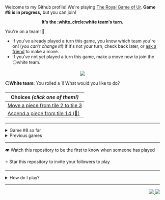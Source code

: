 Welcome to my Github profile!
We're playing
[The Royal Game of Ur](https://en.wikipedia.org/wiki/Royal_Game_of_Ur).
**Game #8 is in progress,** but you can join!

<p align="center">
  <b>It's the
  :white_circle:white
  team's turn.</b>
</p>

You're on a team! :wave:

* If you've already played a turn this game, you know which team you're on!
(_you can't change it!_)
If it's not your turn, check back later, or
[ask a
friend](https://twitter.com/share?text=I'm+playing+The+Royal+Game+of+Ur+on+a+GitHub+profile.+Take+your+turn+at+https://github.com/rossjrw/rossjrw+%23RoyalGameOfUr+%23github)
to make a move.
* If you've not yet played a turn this game, make a move now to join the
:white_circle:white
team.

<p align="center"><img src="https://raw.githubusercontent.com/rossjrw/rossjrw/play/games/current/board.1330.svg"></p>

  **:white_circle:White team:**
  You rolled a 1!
What would you like to do?

| Choices *(click one of them!)* |
| --- |
  | [Move a piece from tile 2 to tile 3    ](https://github.com/rossjrw/rossjrw/issues/new?title=ur-move-1%402-0&amp;body=Press+Submit%21+You+don%27t+need+to+edit+this+text+or+do+anything+else.%0D%0A%0D%0ABe+aware+that+your+move+can+take+a+minute+or+two+to+process.) |
  | [Ascend a piece from tile 14    (:rocket:) ](https://github.com/rossjrw/rossjrw/issues/new?title=ur-move-1%4014-0&amp;body=Press+Submit%21+You+don%27t+need+to+edit+this+text+or+do+anything+else.%0D%0A%0D%0ABe+aware+that+your+move+can+take+a+minute+or+two+to+process.) |

-----

<details><summary>Game #8 so far</summary>

## Who's on each team?

<table>
    <thead>
      <tr><th colspan=2>Players in this game</th></tr>
    </thead>
    <tbody>
      <tr>
        <td align="right"><b>Black team</b> :black_circle:</td>
        <td>:white_circle: <b> White team</b></td>
      </tr>
      <tr align="center">
        <td><b><a href="https://github.com/jbmagination">@jbmagination</a></b> (49)<br><b><a href="https://github.com/OmKakatkar">@OmKakatkar</a></b> (4)<br><b><a href="https://github.com/shpatrickguo">@shpatrickguo</a></b> (2)<br><b><a href="https://github.com/rumbogs">@rumbogs</a></b> (1)<br><b><a href="https://github.com/kallyas">@kallyas</a></b> (1)<br><b><a href="https://github.com/KANG-NEWBIE">@KANG-NEWBIE</a></b> (1)<br><b><a href="https://github.com/Tijil2111">@Tijil2111</a></b> (1)</td>
        <td><b><a href="https://github.com/Timemaster111">@Timemaster111</a></b> (35)<br><b><a href="https://github.com/nirakon">@nirakon</a></b> (15)<br><b><a href="https://github.com/Sothatsit">@Sothatsit</a></b> (3)<br><b><a href="https://github.com/roryclaasen">@roryclaasen</a></b> (2)<br><b><a href="https://github.com/HorebParraud">@HorebParraud</a></b> (1)<br><b><a href="https://github.com/Shah0912">@Shah0912</a></b> (1)</td>
      </tr>
    </tbody>
  </table>

## What's happened so far?

| Time | Turn | Event | Issue | Board |
| :---: | :---: | :--- | :---: | :---: |
  | 19th Oct 2021 14:29 | **0** | :black_circle: **[@OmKakatkar](https://github.com/OmKakatkar)** started a new game | [#1176](https://github.com/rossjrw/rossjrw/issues/1176) | [link](https://raw.githubusercontent.com/rossjrw/rossjrw/a44208b2568ff566e7f93fb4cfab7886b5671318/games/current/board.1176.svg) |
  | 19th Oct 2021 14:30 | **1** | :black_circle: **[@OmKakatkar](https://github.com/OmKakatkar)** moved a black piece onto the board to position 4  — claimed a rosette :rosette:  | [#1177](https://github.com/rossjrw/rossjrw/issues/1177) | [link](https://raw.githubusercontent.com/rossjrw/rossjrw/94b8f74bda93b70a9c9e5034e308fb2d6c810e8a/games/current/board.1177.svg) |
  | 19th Oct 2021 14:31 | **2** | :black_circle: **[@OmKakatkar](https://github.com/OmKakatkar)** moved a black piece from position 4 to position 7    | [#1178](https://github.com/rossjrw/rossjrw/issues/1178) | [link](https://raw.githubusercontent.com/rossjrw/rossjrw/ef07ce105082892995cce199aea4cd385144d231/games/current/board.1178.svg) |
  | 19th Oct 2021 15:07 | **3** | :white_circle: **[@roryclaasen](https://github.com/roryclaasen)** moved a white piece onto the board to position 1    | [#1179](https://github.com/rossjrw/rossjrw/issues/1179) | [link](https://raw.githubusercontent.com/rossjrw/rossjrw/a3f2a975240f0bf2079458c48072476fbde962cb/games/current/board.1179.svg) |
  | 19th Oct 2021 22:01 | **4** | :black_circle: **[@shpatrickguo](https://github.com/shpatrickguo)** moved a black piece onto the board to position 2    | [#1180](https://github.com/rossjrw/rossjrw/issues/1180) | [link](https://raw.githubusercontent.com/rossjrw/rossjrw/4f4c67a9fb5f9b44cc16357acfd142060c993cdb/games/current/board.1180.svg) |
  | 20th Oct 2021 19:10 | **5** | :white_circle: **[@roryclaasen](https://github.com/roryclaasen)** moved a white piece from position 1 to position 2    | [#1181](https://github.com/rossjrw/rossjrw/issues/1181) | [link](https://raw.githubusercontent.com/rossjrw/rossjrw/6597380cd3a566d7f16ec2c4eb9ea63712a0c032/games/current/board.1181.svg) |
  | 21st Oct 2021 06:16 | **6** | :black_circle: **[@rumbogs](https://github.com/rumbogs)** moved a black piece onto the board to position 1    | [#1182](https://github.com/rossjrw/rossjrw/issues/1182) |  |
  | 22nd Oct 2021 06:48 | **7** | :white_circle: **[@HorebParraud](https://github.com/HorebParraud)** moved a white piece from position 2 to position 4  — claimed a rosette :rosette:  | [#1183](https://github.com/rossjrw/rossjrw/issues/1183) | [link](https://raw.githubusercontent.com/rossjrw/rossjrw/92f6db21bd6b3e588fb720d4075dc549c5f5273f/games/current/board.1183.svg) |
  | 22nd Oct 2021 06:48 | **8** | :white_circle:  The white team rolled a 0 and their turn was automatically passed | [#1183](https://github.com/rossjrw/rossjrw/issues/1183) | [link](https://raw.githubusercontent.com/rossjrw/rossjrw/538f6499cb517fc2c6f9ac83f7c1d555ca2d941e/games/current/board.1183.svg) |
  | 22nd Oct 2021 10:43 | **9** | :black_circle: **[@kallyas](https://github.com/kallyas)** moved a black piece from position 7 to position 8  — claimed a rosette :rosette:  | [#1184](https://github.com/rossjrw/rossjrw/issues/1184) | [link](https://raw.githubusercontent.com/rossjrw/rossjrw/33b936a70027e53cd186a2aba1adf737e49003d9/games/current/board.1184.svg) |
  | 23rd Oct 2021 04:01 | **10** | :black_circle: **[@OmKakatkar](https://github.com/OmKakatkar)** moved a black piece from position 8 to position 10    | [#1185](https://github.com/rossjrw/rossjrw/issues/1185) | [link](https://raw.githubusercontent.com/rossjrw/rossjrw/c9f1474894ffcde22ad4590c68f53391d946160d/games/current/board.1185.svg) |
  | 23rd Oct 2021 16:10 | **11** | :white_circle: **[@nirakon](https://github.com/nirakon)** moved a white piece onto the board to position 2    | [#1186](https://github.com/rossjrw/rossjrw/issues/1186) | [link](https://raw.githubusercontent.com/rossjrw/rossjrw/a6799ae43bb0efd67c01b2eafe288cb551c91399/games/current/board.1186.svg) |
  | 24th Oct 2021 17:34 | **12** | :black_circle: **[@KANG-NEWBIE](https://github.com/KANG-NEWBIE)** moved a black piece from position 2 to position 3    | [#1187](https://github.com/rossjrw/rossjrw/issues/1187) | [link](https://raw.githubusercontent.com/rossjrw/rossjrw/a1ee56b4d0deae54c6bc73ddb9087eee0bf2d695/games/current/board.1187.svg) |
  | 25th Oct 2021 10:37 | **13** | :white_circle: **[@Sothatsit](https://github.com/Sothatsit)** moved a white piece onto the board to position 3    | [#1188](https://github.com/rossjrw/rossjrw/issues/1188) | [link](https://raw.githubusercontent.com/rossjrw/rossjrw/36b643bca1f0ef215dd14e371ab017f89cc43310/games/current/board.1188.svg) |
  | 25th Oct 2021 13:24 | **14** | :black_circle: **[@jbmagination](https://github.com/jbmagination)** moved a black piece from position 3 to position 4  — claimed a rosette :rosette:  | [#1189](https://github.com/rossjrw/rossjrw/issues/1189) | [link](https://raw.githubusercontent.com/rossjrw/rossjrw/67f37d4c30fe47ec828ad3d657c9a0eb0409ec8d/games/current/board.1189.svg) |
  | 25th Oct 2021 13:27 | **15** | :black_circle: **[@jbmagination](https://github.com/jbmagination)** moved a black piece from position 10 to position 13    | [#1190](https://github.com/rossjrw/rossjrw/issues/1190) | [link](https://raw.githubusercontent.com/rossjrw/rossjrw/f3e633ac3ce76724a46512f8c7e49ba247aa05cd/games/current/board.1190.svg) |
  | 25th Oct 2021 16:47 | **16** | :white_circle: **[@nirakon](https://github.com/nirakon)** moved a white piece from position 4 to position 8  — claimed a rosette :rosette:  | [#1204](https://github.com/rossjrw/rossjrw/issues/1204) | [link](https://raw.githubusercontent.com/rossjrw/rossjrw/b0bdeef7be4a63c12dfeb2a4f42ad2e99cc29f2e/games/current/board.1204.svg) |
  | 25th Oct 2021 16:48 | **17** | :white_circle: **[@nirakon](https://github.com/nirakon)** moved a white piece from position 3 to position 4  — claimed a rosette :rosette:  | [#1205](https://github.com/rossjrw/rossjrw/issues/1205) | [link](https://raw.githubusercontent.com/rossjrw/rossjrw/5fb8f3d6825ea26fe0372321d274c56749ea0447/games/current/board.1205.svg) |
  | 25th Oct 2021 16:49 | **18** | :white_circle: **[@nirakon](https://github.com/nirakon)** moved a white piece onto the board to position 3    | [#1206](https://github.com/rossjrw/rossjrw/issues/1206) | [link](https://raw.githubusercontent.com/rossjrw/rossjrw/9ad0a6204b63c9465081c0948a126b1d4188ffc7/games/current/board.1206.svg) |
  | 25th Oct 2021 17:02 | **19** | :black_circle: **[@jbmagination](https://github.com/jbmagination)** ascended a black piece from position 13 :rocket:    | [#1207](https://github.com/rossjrw/rossjrw/issues/1207) | [link](https://raw.githubusercontent.com/rossjrw/rossjrw/07d7d92aa9d2097cce2e38d989e9297b2c55a7bd/games/current/board.1207.svg) |
  | 25th Oct 2021 17:49 | **20** | :white_circle: **[@Sothatsit](https://github.com/Sothatsit)** moved a white piece onto the board to position 1    | [#1208](https://github.com/rossjrw/rossjrw/issues/1208) | [link](https://raw.githubusercontent.com/rossjrw/rossjrw/07374a0df31dcb9334fe837dc8719100a31b7fdb/games/current/board.1208.svg) |
  | 26th Oct 2021 11:07 | **21** | :black_circle: **[@jbmagination](https://github.com/jbmagination)** moved a black piece onto the board to position 2    | [#1212](https://github.com/rossjrw/rossjrw/issues/1212) | [link](https://raw.githubusercontent.com/rossjrw/rossjrw/77b07703b25f46eac48d74f2683f32da4ef5fbcf/games/current/board.1212.svg) |
  | 26th Oct 2021 14:35 | **22** | :white_circle: **[@Sothatsit](https://github.com/Sothatsit)** moved a white piece from position 4 to position 7    | [#1214](https://github.com/rossjrw/rossjrw/issues/1214) | [link](https://raw.githubusercontent.com/rossjrw/rossjrw/7b7991000abdcd7dc0eee97d791b5c5bb1a92726/games/current/board.1214.svg) |
  | 26th Oct 2021 14:35 | **23** | :black_circle: **[@jbmagination](https://github.com/jbmagination)** moved a black piece from position 1 to position 3    | [#1215](https://github.com/rossjrw/rossjrw/issues/1215) | [link](https://raw.githubusercontent.com/rossjrw/rossjrw/fac73c4e991a460ad22c202d4d4bb73893d7ad52/games/current/board.1215.svg) |
  | 26th Oct 2021 23:38 | **24** | :white_circle: **[@Timemaster111](https://github.com/Timemaster111)** moved a white piece from position 2 to position 4  — claimed a rosette :rosette:  | [#1224](https://github.com/rossjrw/rossjrw/issues/1224) | [link](https://raw.githubusercontent.com/rossjrw/rossjrw/9a7f030cc34f931814c07b3e3799742b55d4ec07/games/current/board.1224.svg) |
  | 26th Oct 2021 23:40 | **25** | :white_circle: **[@Timemaster111](https://github.com/Timemaster111)** moved a white piece from position 8 to position 9    | [#1225](https://github.com/rossjrw/rossjrw/issues/1225) | [link](https://raw.githubusercontent.com/rossjrw/rossjrw/d41b64d0e17052d7545b3ec9d0565dea2ce482a3/games/current/board.1225.svg) |
  | 26th Oct 2021 23:42 | **26** | :black_circle: **[@jbmagination](https://github.com/jbmagination)** moved a black piece from position 4 to position 6    | [#1226](https://github.com/rossjrw/rossjrw/issues/1226) | [link](https://raw.githubusercontent.com/rossjrw/rossjrw/453d640d87b5296d2f5a398ab3e0449688416b8c/games/current/board.1226.svg) |
  | 26th Oct 2021 23:43 | **27** | :white_circle: **[@Timemaster111](https://github.com/Timemaster111)** moved a white piece from position 7 to position 8  — claimed a rosette :rosette:  | [#1227](https://github.com/rossjrw/rossjrw/issues/1227) | [link](https://raw.githubusercontent.com/rossjrw/rossjrw/126282c4c88bdeb8083e9bdb8ed378b7429b836b/games/current/board.1227.svg) |
  | 26th Oct 2021 23:45 | **28** | :white_circle: **[@Timemaster111](https://github.com/Timemaster111)** moved a white piece from position 9 to position 12    | [#1229](https://github.com/rossjrw/rossjrw/issues/1229) | [link](https://raw.githubusercontent.com/rossjrw/rossjrw/1c919df51533b3dfba4a1b653c0f72c62db72194/games/current/board.1229.svg) |
  | 26th Oct 2021 23:46 | **29** | :black_circle: **[@jbmagination](https://github.com/jbmagination)** moved a black piece from position 3 to position 4  — claimed a rosette :rosette:  | [#1230](https://github.com/rossjrw/rossjrw/issues/1230) | [link](https://raw.githubusercontent.com/rossjrw/rossjrw/47e721861d3ebf2e2688a8ae0f688083360bb526/games/current/board.1230.svg) |
  | 26th Oct 2021 23:51 | **30** | :black_circle: **[@jbmagination](https://github.com/jbmagination)** moved a black piece from position 6 to position 9    | [#1231](https://github.com/rossjrw/rossjrw/issues/1231) | [link](https://raw.githubusercontent.com/rossjrw/rossjrw/2bcaf2e6771950f10dcb6caeeaf6c7a9c30336e4/games/current/board.1231.svg) |
  | 26th Oct 2021 23:58 | **31** | :white_circle: **[@Timemaster111](https://github.com/Timemaster111)** moved a white piece from position 8 to position 9 — captured a black piece :crossed_swords:   | [#1232](https://github.com/rossjrw/rossjrw/issues/1232) | [link](https://raw.githubusercontent.com/rossjrw/rossjrw/2243a2e2e7e9f81c6b1fce44cf01599144803df3/games/current/board.1232.svg) |
  | 27th Oct 2021 00:04 | **32** | :black_circle: **[@jbmagination](https://github.com/jbmagination)** moved a black piece onto the board to position 1    | [#1233](https://github.com/rossjrw/rossjrw/issues/1233) | [link](https://raw.githubusercontent.com/rossjrw/rossjrw/514b8491ef2094191ada6ee07c1fa52842471007/games/current/board.1233.svg) |
  | 27th Oct 2021 00:06 | **33** | :white_circle: **[@Timemaster111](https://github.com/Timemaster111)** ascended a white piece from position 12 :rocket:    | [#1234](https://github.com/rossjrw/rossjrw/issues/1234) | [link](https://raw.githubusercontent.com/rossjrw/rossjrw/3d202286472dc447b82330980c8fa39668f7b649/games/current/board.1234.svg) |
  | 27th Oct 2021 00:06 | **34** | :black_circle: **[@jbmagination](https://github.com/jbmagination)** moved a black piece from position 4 to position 7    | [#1235](https://github.com/rossjrw/rossjrw/issues/1235) | [link](https://raw.githubusercontent.com/rossjrw/rossjrw/3af8536e04ebb07b3b3858c30e93336ae02220b7/games/current/board.1235.svg) |
  | 27th Oct 2021 00:08 | **35** | :white_circle: **[@Timemaster111](https://github.com/Timemaster111)** moved a white piece from position 4 to position 7 — captured a black piece :crossed_swords:   | [#1236](https://github.com/rossjrw/rossjrw/issues/1236) | [link](https://raw.githubusercontent.com/rossjrw/rossjrw/075fd05cf66a36919f1d9555729fdc263b87ad60/games/current/board.1236.svg) |
  | 27th Oct 2021 00:09 | **36** | :black_circle: **[@jbmagination](https://github.com/jbmagination)** moved a black piece from position 2 to position 3    | [#1237](https://github.com/rossjrw/rossjrw/issues/1237) | [link](https://raw.githubusercontent.com/rossjrw/rossjrw/c82e255b49bf5e3ebc00f4b8166df5edfe51ab67/games/current/board.1237.svg) |
  | 27th Oct 2021 00:10 | **37** | :white_circle: **[@Timemaster111](https://github.com/Timemaster111)** moved a white piece onto the board to position 2    | [#1238](https://github.com/rossjrw/rossjrw/issues/1238) | [link](https://raw.githubusercontent.com/rossjrw/rossjrw/e00919dab3199177b006be5774204437266caf0d/games/current/board.1238.svg) |
  | 27th Oct 2021 00:11 | **38** | :black_circle: **[@jbmagination](https://github.com/jbmagination)** moved a black piece onto the board to position 2    | [#1239](https://github.com/rossjrw/rossjrw/issues/1239) | [link](https://raw.githubusercontent.com/rossjrw/rossjrw/af8ee6bc5c266040634898c1cd9ce3c5a0b5fc82/games/current/board.1239.svg) |
  | 27th Oct 2021 00:12 | **39** | :white_circle: **[@Timemaster111](https://github.com/Timemaster111)** moved a white piece from position 2 to position 4  — claimed a rosette :rosette:  | [#1240](https://github.com/rossjrw/rossjrw/issues/1240) | [link](https://raw.githubusercontent.com/rossjrw/rossjrw/531fb5a958723ff75f7126677e5bfcaed9f01328/games/current/board.1240.svg) |
  | 27th Oct 2021 00:12 | **40** | :white_circle: **[@Timemaster111](https://github.com/Timemaster111)** moved a white piece from position 7 to position 10    | [#1241](https://github.com/rossjrw/rossjrw/issues/1241) | [link](https://raw.githubusercontent.com/rossjrw/rossjrw/b9d65a6d176cd8c747dadb924198dc68254736ab/games/current/board.1241.svg) |
  | 27th Oct 2021 00:13 | **41** | :black_circle: **[@jbmagination](https://github.com/jbmagination)** moved a black piece onto the board to position 4  — claimed a rosette :rosette:  | [#1242](https://github.com/rossjrw/rossjrw/issues/1242) | [link](https://raw.githubusercontent.com/rossjrw/rossjrw/1d612e51221d4bfb9810233c15a8a5fae9defb32/games/current/board.1242.svg) |
  | 27th Oct 2021 00:14 | **42** | :black_circle: **[@jbmagination](https://github.com/jbmagination)** moved a black piece from position 3 to position 6    | [#1243](https://github.com/rossjrw/rossjrw/issues/1243) | [link](https://raw.githubusercontent.com/rossjrw/rossjrw/782050f93847748d1909283459bd1ecdc390745e/games/current/board.1243.svg) |
  | 27th Oct 2021 00:15 | **43** | :white_circle: **[@Timemaster111](https://github.com/Timemaster111)** moved a white piece from position 9 to position 12    | [#1244](https://github.com/rossjrw/rossjrw/issues/1244) | [link](https://raw.githubusercontent.com/rossjrw/rossjrw/27a122c8967b6fb3173f019c5abbc22c31aef1b1/games/current/board.1244.svg) |
  | 27th Oct 2021 00:16 | **44** | :black_circle: **[@jbmagination](https://github.com/jbmagination)** moved a black piece from position 2 to position 3    | [#1245](https://github.com/rossjrw/rossjrw/issues/1245) | [link](https://raw.githubusercontent.com/rossjrw/rossjrw/64fa1ff7aa7d4edaf0d79659362683d4f7f84abb/games/current/board.1245.svg) |
  | 27th Oct 2021 00:17 | **45** | :white_circle: **[@Timemaster111](https://github.com/Timemaster111)** ascended a white piece from position 12 :rocket:    | [#1246](https://github.com/rossjrw/rossjrw/issues/1246) | [link](https://raw.githubusercontent.com/rossjrw/rossjrw/9208612c98427695a2eec21c4816aa587cd89215/games/current/board.1246.svg) |
  | 27th Oct 2021 00:18 | **46** | :black_circle: **[@jbmagination](https://github.com/jbmagination)** moved a black piece from position 4 to position 5    | [#1247](https://github.com/rossjrw/rossjrw/issues/1247) | [link](https://raw.githubusercontent.com/rossjrw/rossjrw/079d9737e011f2de4a7b391794b3b90157af0092/games/current/board.1247.svg) |
  | 27th Oct 2021 00:19 | **47** | :white_circle: **[@Timemaster111](https://github.com/Timemaster111)** moved a white piece from position 1 to position 2    | [#1248](https://github.com/rossjrw/rossjrw/issues/1248) | [link](https://raw.githubusercontent.com/rossjrw/rossjrw/5f17c14004819505e1efce9f925fb72ca9617ed9/games/current/board.1248.svg) |
  | 27th Oct 2021 00:19 | **48** | :black_circle: **[@jbmagination](https://github.com/jbmagination)** moved a black piece from position 5 to position 8  — claimed a rosette :rosette:  | [#1249](https://github.com/rossjrw/rossjrw/issues/1249) | [link](https://raw.githubusercontent.com/rossjrw/rossjrw/6fedd80df222823b04bba142b8e580447c024077/games/current/board.1249.svg) |
  | 27th Oct 2021 00:20 | **49** | :black_circle: **[@jbmagination](https://github.com/jbmagination)** moved a black piece from position 8 to position 10 — captured a white piece :crossed_swords:   | [#1250](https://github.com/rossjrw/rossjrw/issues/1250) | [link](https://raw.githubusercontent.com/rossjrw/rossjrw/aebe1986270bb93f5d644308b971f457d4f788e7/games/current/board.1250.svg) |
  | 27th Oct 2021 00:20 | **50** | :white_circle: **[@Timemaster111](https://github.com/Timemaster111)** moved a white piece from position 4 to position 6 — captured a black piece :crossed_swords:   | [#1251](https://github.com/rossjrw/rossjrw/issues/1251) | [link](https://raw.githubusercontent.com/rossjrw/rossjrw/172ed520225e9c6035b6ede6acfb74612784a762/games/current/board.1251.svg) |
  | 27th Oct 2021 00:21 | **51** | :black_circle: **[@jbmagination](https://github.com/jbmagination)** moved a black piece from position 10 to position 14  — claimed a rosette :rosette:  | [#1252](https://github.com/rossjrw/rossjrw/issues/1252) | [link](https://raw.githubusercontent.com/rossjrw/rossjrw/6efbdeddf91aa4c99579e19f80b10b995d839034/games/current/board.1252.svg) |
  | 27th Oct 2021 00:21 | **52** | :black_circle: **[@jbmagination](https://github.com/jbmagination)** moved a black piece from position 3 to position 6 — captured a white piece :crossed_swords:   | [#1253](https://github.com/rossjrw/rossjrw/issues/1253) | [link](https://raw.githubusercontent.com/rossjrw/rossjrw/48213eef5f60a1fe4772257f87881737b12e88d9/games/current/board.1253.svg) |
  | 27th Oct 2021 00:22 | **53** | :white_circle: **[@Timemaster111](https://github.com/Timemaster111)** moved a white piece from position 2 to position 4  — claimed a rosette :rosette:  | [#1254](https://github.com/rossjrw/rossjrw/issues/1254) | [link](https://raw.githubusercontent.com/rossjrw/rossjrw/7dd75174e3e56a6006c9b18dc8c8eeecf81fa851/games/current/board.1254.svg) |
  | 27th Oct 2021 00:22 | **54** | :white_circle: **[@Timemaster111](https://github.com/Timemaster111)** moved a white piece onto the board to position 1    | [#1255](https://github.com/rossjrw/rossjrw/issues/1255) | [link](https://raw.githubusercontent.com/rossjrw/rossjrw/d2aefdef74b66b610b5aae3e9f2630a6875b50de/games/current/board.1255.svg) |
  | 27th Oct 2021 00:23 | **55** | :black_circle: **[@jbmagination](https://github.com/jbmagination)** moved a black piece from position 1 to position 3    | [#1256](https://github.com/rossjrw/rossjrw/issues/1256) | [link](https://raw.githubusercontent.com/rossjrw/rossjrw/0f9a29c11d1830bd671d97bc5c294f79621f1c0b/games/current/board.1256.svg) |
  | 27th Oct 2021 00:24 | **56** | :white_circle: **[@Timemaster111](https://github.com/Timemaster111)** moved a white piece onto the board to position 2    | [#1257](https://github.com/rossjrw/rossjrw/issues/1257) | [link](https://raw.githubusercontent.com/rossjrw/rossjrw/bf1249831a14a617e0bf7c24f18f3adab6b2829a/games/current/board.1257.svg) |
  | 27th Oct 2021 00:25 | **57** | :black_circle: **[@jbmagination](https://github.com/jbmagination)** moved a black piece from position 6 to position 9    | [#1258](https://github.com/rossjrw/rossjrw/issues/1258) | [link](https://raw.githubusercontent.com/rossjrw/rossjrw/79957b9df0d2a0b8de6d3ed11d19158dc55ddb91/games/current/board.1258.svg) |
  | 27th Oct 2021 00:26 | **58** | :white_circle: **[@Timemaster111](https://github.com/Timemaster111)** moved a white piece from position 4 to position 5    | [#1259](https://github.com/rossjrw/rossjrw/issues/1259) | [link](https://raw.githubusercontent.com/rossjrw/rossjrw/13a49ca9fe671c280158520103585286a25cad87/games/current/board.1259.svg) |
  | 27th Oct 2021 00:27 | **59** | :black_circle: **[@jbmagination](https://github.com/jbmagination)** moved a black piece from position 9 to position 11    | [#1260](https://github.com/rossjrw/rossjrw/issues/1260) | [link](https://raw.githubusercontent.com/rossjrw/rossjrw/0f71dc353ff79883351f8a5aa31d71fd2a7e1864/games/current/board.1260.svg) |
  | 27th Oct 2021 00:28 | **60** | :white_circle: **[@Timemaster111](https://github.com/Timemaster111)** moved a white piece from position 5 to position 8  — claimed a rosette :rosette:  | [#1261](https://github.com/rossjrw/rossjrw/issues/1261) | [link](https://raw.githubusercontent.com/rossjrw/rossjrw/26a4cbd35bf8b657833761da5f91d0d32ddea60f/games/current/board.1261.svg) |
  | 27th Oct 2021 00:28 | **61** | :white_circle: **[@Timemaster111](https://github.com/Timemaster111)** moved a white piece from position 8 to position 11 — captured a black piece :crossed_swords:   | [#1262](https://github.com/rossjrw/rossjrw/issues/1262) | [link](https://raw.githubusercontent.com/rossjrw/rossjrw/8860704272bf84875c5fb04b4243bf3382b4ad95/games/current/board.1262.svg) |
  | 27th Oct 2021 00:29 | **62** | :black_circle: **[@jbmagination](https://github.com/jbmagination)** moved a black piece onto the board to position 2    | [#1263](https://github.com/rossjrw/rossjrw/issues/1263) | [link](https://raw.githubusercontent.com/rossjrw/rossjrw/bc4ce75e742ec65e3d988dbea5f3a45dee74a7a0/games/current/board.1263.svg) |
  | 27th Oct 2021 00:30 | **63** | :white_circle: **[@Timemaster111](https://github.com/Timemaster111)** moved a white piece from position 2 to position 4  — claimed a rosette :rosette:  | [#1264](https://github.com/rossjrw/rossjrw/issues/1264) | [link](https://raw.githubusercontent.com/rossjrw/rossjrw/63a060eef62fac3862cdc4fcf9e1e97d24196872/games/current/board.1264.svg) |
  | 27th Oct 2021 04:28 | **64** | :white_circle: **[@Shah0912](https://github.com/Shah0912)** moved a white piece onto the board to position 2    | [#1269](https://github.com/rossjrw/rossjrw/issues/1269) | [link](https://raw.githubusercontent.com/rossjrw/rossjrw/91329ecca00e2c3889ad598fa68ae95013595906/games/current/board.1269.svg) |
  | 27th Oct 2021 05:13 | **65** | :black_circle: **[@Tijil2111](https://github.com/Tijil2111)** moved a black piece from position 2 to position 4  — claimed a rosette :rosette:  | [#1270](https://github.com/rossjrw/rossjrw/issues/1270) | [link](https://raw.githubusercontent.com/rossjrw/rossjrw/cd7327bdc374999c488f4353ee47fb578d0de381/games/current/board.1270.svg) |
  | 27th Oct 2021 12:04 | **66** | :black_circle: **[@jbmagination](https://github.com/jbmagination)** moved a black piece onto the board to position 2    | [#1272](https://github.com/rossjrw/rossjrw/issues/1272) | [link](https://raw.githubusercontent.com/rossjrw/rossjrw/830ee6d2ffe525f39079287405e8bf9b28d55aea/games/current/board.1272.svg) |
  | 27th Oct 2021 13:36 | **67** | :white_circle: **[@nirakon](https://github.com/nirakon)** moved a white piece from position 11 to position 13    | [#1275](https://github.com/rossjrw/rossjrw/issues/1275) | [link](https://raw.githubusercontent.com/rossjrw/rossjrw/79e4ec48e08d55ed18edde974e6f4c3fa8449fac/games/current/board.1275.svg) |
  | 27th Oct 2021 13:36 | **68** | :black_circle: **[@jbmagination](https://github.com/jbmagination)** moved a black piece from position 4 to position 6    | [#1276](https://github.com/rossjrw/rossjrw/issues/1276) | [link](https://raw.githubusercontent.com/rossjrw/rossjrw/4d64fdb4558b8f845a90674b47a7f55ef3e35049/games/current/board.1276.svg) |
  | 27th Oct 2021 13:37 | **69** | :white_circle: **[@nirakon](https://github.com/nirakon)** moved a white piece from position 13 to position 14  — claimed a rosette :rosette:  | [#1277](https://github.com/rossjrw/rossjrw/issues/1277) | [link](https://raw.githubusercontent.com/rossjrw/rossjrw/d5dcf04302fcf1254d68a52019da0cc888275ecd/games/current/board.1277.svg) |
  | 27th Oct 2021 13:41 | **70** | :white_circle: **[@nirakon](https://github.com/nirakon)** moved a white piece from position 4 to position 6 — captured a black piece :crossed_swords:   | [#1278](https://github.com/rossjrw/rossjrw/issues/1278) | [link](https://raw.githubusercontent.com/rossjrw/rossjrw/4804fcbcaaf3b2405a12721352875c1ee2f9f3a3/games/current/board.1278.svg) |
  | 27th Oct 2021 13:50 | **71** | :black_circle: **[@jbmagination](https://github.com/jbmagination)** moved a black piece from position 2 to position 4  — claimed a rosette :rosette:  | [#1279](https://github.com/rossjrw/rossjrw/issues/1279) | [link](https://raw.githubusercontent.com/rossjrw/rossjrw/9f94aea45071660b99dce13e5d319e5729c7e4e0/games/current/board.1279.svg) |
  | 27th Oct 2021 13:53 | **72** | :black_circle: **[@jbmagination](https://github.com/jbmagination)** moved a black piece from position 3 to position 6 — captured a white piece :crossed_swords:   | [#1280](https://github.com/rossjrw/rossjrw/issues/1280) | [link](https://raw.githubusercontent.com/rossjrw/rossjrw/8511c09aae789a5f09e3db238561898aa84ac534/games/current/board.1280.svg) |
  | 27th Oct 2021 13:58 | **73** | :white_circle: **[@nirakon](https://github.com/nirakon)** moved a white piece from position 1 to position 4  — claimed a rosette :rosette:  | [#1281](https://github.com/rossjrw/rossjrw/issues/1281) | [link](https://raw.githubusercontent.com/rossjrw/rossjrw/60ea8448083104005bb70938cc6796fce211493b/games/current/board.1281.svg) |
  | 27th Oct 2021 14:58 | **74** | :white_circle: **[@nirakon](https://github.com/nirakon)** moved a white piece from position 3 to position 6 — captured a black piece :crossed_swords:   | [#1282](https://github.com/rossjrw/rossjrw/issues/1282) | [link](https://raw.githubusercontent.com/rossjrw/rossjrw/c3ddbdc703a44ce875c9bdffa3bf1e11b23c84f3/games/current/board.1282.svg) |
  | 27th Oct 2021 15:22 | **75** | :black_circle: **[@jbmagination](https://github.com/jbmagination)** ascended a black piece from position 14 :rocket:    | [#1283](https://github.com/rossjrw/rossjrw/issues/1283) | [link](https://raw.githubusercontent.com/rossjrw/rossjrw/b3da9f7b2be892941da853ff936076438b0ed1c2/games/current/board.1283.svg) |
  | 27th Oct 2021 15:24 | **76** | :white_circle: **[@Timemaster111](https://github.com/Timemaster111)** moved a white piece from position 6 to position 9    | [#1284](https://github.com/rossjrw/rossjrw/issues/1284) | [link](https://raw.githubusercontent.com/rossjrw/rossjrw/b59b258fa9fe59582db569c1bece9d9d2040a8af/games/current/board.1284.svg) |
  | 27th Oct 2021 15:32 | **77** | :black_circle: **[@jbmagination](https://github.com/jbmagination)** moved a black piece onto the board to position 2    | [#1285](https://github.com/rossjrw/rossjrw/issues/1285) | [link](https://raw.githubusercontent.com/rossjrw/rossjrw/fa966f0ebf1a92a935ac2a07cd84313a671120af/games/current/board.1285.svg) |
  | 27th Oct 2021 15:36 | **78** | :white_circle: **[@Timemaster111](https://github.com/Timemaster111)** moved a white piece from position 9 to position 11    | [#1286](https://github.com/rossjrw/rossjrw/issues/1286) | [link](https://raw.githubusercontent.com/rossjrw/rossjrw/cca9c93544c1f5ea4c714d7d5dafabc6e0a4a66a/games/current/board.1286.svg) |
  | 27th Oct 2021 16:03 | **79** | :black_circle: **[@jbmagination](https://github.com/jbmagination)** moved a black piece from position 2 to position 3    | [#1287](https://github.com/rossjrw/rossjrw/issues/1287) | [link](https://raw.githubusercontent.com/rossjrw/rossjrw/3102fb3963696622e8697542e4d7ded01ff4421f/games/current/board.1287.svg) |
  | 27th Oct 2021 16:05 | **80** | :white_circle: **[@Timemaster111](https://github.com/Timemaster111)** moved a white piece from position 11 to position 13    | [#1288](https://github.com/rossjrw/rossjrw/issues/1288) | [link](https://raw.githubusercontent.com/rossjrw/rossjrw/461f6f6dad5b06e5cb64b3d730a94ea39f3b38c5/games/current/board.1288.svg) |
  | 27th Oct 2021 16:06 | **81** | :black_circle: **[@jbmagination](https://github.com/jbmagination)** moved a black piece from position 3 to position 6    | [#1289](https://github.com/rossjrw/rossjrw/issues/1289) | [link](https://raw.githubusercontent.com/rossjrw/rossjrw/4fae3805f00066bd46c079cda5c6291361f15977/games/current/board.1289.svg) |
  | 27th Oct 2021 16:07 | **82** | :white_circle: **[@Timemaster111](https://github.com/Timemaster111)** ascended a white piece from position 14 :rocket:    | [#1290](https://github.com/rossjrw/rossjrw/issues/1290) |  |
  | 27th Oct 2021 16:08 | **83** | :black_circle: **[@jbmagination](https://github.com/jbmagination)** moved a black piece onto the board to position 1    | [#1291](https://github.com/rossjrw/rossjrw/issues/1291) | [link](https://raw.githubusercontent.com/rossjrw/rossjrw/e497a5589c9da362a672e9a055f12b43dc6dc30e/games/current/board.1291.svg) |
  | 27th Oct 2021 16:08 | **84** | :white_circle:  The white team rolled a 0 and their turn was automatically passed | [#1291](https://github.com/rossjrw/rossjrw/issues/1291) | [link](https://raw.githubusercontent.com/rossjrw/rossjrw/9066a006074c0ab47dd745dee04f99b29db4300e/games/current/board.1291.svg) |
  | 27th Oct 2021 16:09 | **85** | :black_circle: **[@jbmagination](https://github.com/jbmagination)** moved a black piece from position 1 to position 2    | [#1292](https://github.com/rossjrw/rossjrw/issues/1292) | [link](https://raw.githubusercontent.com/rossjrw/rossjrw/69138d23fa72f3ad6f079c4bf478b6d4e8a117e3/games/current/board.1292.svg) |
  | 27th Oct 2021 16:13 | **86** | :white_circle: **[@Timemaster111](https://github.com/Timemaster111)** ascended a white piece from position 13 :rocket:    | [#1295](https://github.com/rossjrw/rossjrw/issues/1295) | [link](https://raw.githubusercontent.com/rossjrw/rossjrw/50b5ae71504647e44f879da8434a2a873fd9fa6a/games/current/board.1295.svg) |
  | 27th Oct 2021 16:27 | **87** | :black_circle: **[@jbmagination](https://github.com/jbmagination)** moved a black piece from position 6 to position 8  — claimed a rosette :rosette:  | [#1296](https://github.com/rossjrw/rossjrw/issues/1296) | [link](https://raw.githubusercontent.com/rossjrw/rossjrw/b50e70c3a5dff111c29745d5f7cf42aa3c78b66a/games/current/board.1296.svg) |
  | 27th Oct 2021 16:27 | **88** | :black_circle: **[@jbmagination](https://github.com/jbmagination)** moved a black piece from position 8 to position 11    | [#1297](https://github.com/rossjrw/rossjrw/issues/1297) | [link](https://raw.githubusercontent.com/rossjrw/rossjrw/7dc46dbadebc8ca28e4248fd79006f81ac74d1e7/games/current/board.1297.svg) |
  | 27th Oct 2021 16:29 | **89** | :white_circle: **[@Timemaster111](https://github.com/Timemaster111)** moved a white piece from position 4 to position 6    | [#1298](https://github.com/rossjrw/rossjrw/issues/1298) | [link](https://raw.githubusercontent.com/rossjrw/rossjrw/16e74cabed916d37d338814d2cad125270106276/games/current/board.1298.svg) |
  | 27th Oct 2021 17:07 | **90** | :black_circle: **[@jbmagination](https://github.com/jbmagination)** moved a black piece from position 11 to position 13    | [#1300](https://github.com/rossjrw/rossjrw/issues/1300) | [link](https://raw.githubusercontent.com/rossjrw/rossjrw/41a503971a808d6ccaf3da4290abc80627175d77/games/current/board.1300.svg) |
  | 27th Oct 2021 17:39 | **91** | :white_circle: **[@Timemaster111](https://github.com/Timemaster111)** moved a white piece from position 6 to position 9    | [#1301](https://github.com/rossjrw/rossjrw/issues/1301) | [link](https://raw.githubusercontent.com/rossjrw/rossjrw/3dc15c3f934c937e5fa030d5c06e346e3a52d270/games/current/board.1301.svg) |
  | 27th Oct 2021 18:21 | **92** | :black_circle: **[@jbmagination](https://github.com/jbmagination)** ascended a black piece from position 13 :rocket:    | [#1302](https://github.com/rossjrw/rossjrw/issues/1302) | [link](https://raw.githubusercontent.com/rossjrw/rossjrw/7e26072ad8d6b0aaa4d2bfe1641fa80dbcfddb1e/games/current/board.1302.svg) |
  | 27th Oct 2021 19:12 | **93** | :white_circle: **[@Timemaster111](https://github.com/Timemaster111)** moved a white piece onto the board to position 4  — claimed a rosette :rosette:  | [#1303](https://github.com/rossjrw/rossjrw/issues/1303) | [link](https://raw.githubusercontent.com/rossjrw/rossjrw/a5e448835ed30df3bd7a96b454c589056e5a9ab6/games/current/board.1303.svg) |
  | 27th Oct 2021 19:15 | **94** | :white_circle: **[@Timemaster111](https://github.com/Timemaster111)** moved a white piece from position 9 to position 11    | [#1304](https://github.com/rossjrw/rossjrw/issues/1304) | [link](https://raw.githubusercontent.com/rossjrw/rossjrw/461d26d8debcc63df5f43a278f638398b4ab8fc8/games/current/board.1304.svg) |
  | 27th Oct 2021 19:17 | **95** | :black_circle: **[@jbmagination](https://github.com/jbmagination)** moved a black piece from position 4 to position 6    | [#1305](https://github.com/rossjrw/rossjrw/issues/1305) | [link](https://raw.githubusercontent.com/rossjrw/rossjrw/fe8d29d822c296950b48392cfd5389d83058834f/games/current/board.1305.svg) |
  | 27th Oct 2021 19:18 | **96** | :white_circle: **[@Timemaster111](https://github.com/Timemaster111)** moved a white piece from position 2 to position 3    | [#1306](https://github.com/rossjrw/rossjrw/issues/1306) | [link](https://raw.githubusercontent.com/rossjrw/rossjrw/c6e8d0b70f401b619a73f8014b61623d24595357/games/current/board.1306.svg) |
  | 27th Oct 2021 20:12 | **97** | :black_circle: **[@jbmagination](https://github.com/jbmagination)** moved a black piece from position 6 to position 8  — claimed a rosette :rosette:  | [#1308](https://github.com/rossjrw/rossjrw/issues/1308) | [link](https://raw.githubusercontent.com/rossjrw/rossjrw/fba4e3ced00c8bc4fb4bc669ae5e7b81cbb96a9e/games/current/board.1308.svg) |
  | 27th Oct 2021 21:39 | **98** | :black_circle: **[@jbmagination](https://github.com/jbmagination)** moved a black piece from position 2 to position 3    | [#1309](https://github.com/rossjrw/rossjrw/issues/1309) | [link](https://raw.githubusercontent.com/rossjrw/rossjrw/b160e0700b279358d9ae497a227c2597e2d3bbae/games/current/board.1309.svg) |
  | 27th Oct 2021 21:57 | **99** | :white_circle: **[@Timemaster111](https://github.com/Timemaster111)** moved a white piece from position 11 to position 12    | [#1310](https://github.com/rossjrw/rossjrw/issues/1310) | [link](https://raw.githubusercontent.com/rossjrw/rossjrw/fcae243371eb914e16024792445d5ccc766bd626/games/current/board.1310.svg) |
  | 27th Oct 2021 23:17 | **100** | :black_circle: **[@shpatrickguo](https://github.com/shpatrickguo)** moved a black piece from position 8 to position 11    | [#1311](https://github.com/rossjrw/rossjrw/issues/1311) | [link](https://raw.githubusercontent.com/rossjrw/rossjrw/71aa937f61efaecdf8857ff41474b3c26f9b3b7d/games/current/board.1311.svg) |
  | 27th Oct 2021 23:28 | **101** | :white_circle: **[@Timemaster111](https://github.com/Timemaster111)** moved a white piece from position 12 to position 14  — claimed a rosette :rosette:  | [#1312](https://github.com/rossjrw/rossjrw/issues/1312) | [link](https://raw.githubusercontent.com/rossjrw/rossjrw/7220056a3b8d72a24d19b819524eec9d75b2b633/games/current/board.1312.svg) |
  | 27th Oct 2021 23:29 | **102** | :white_circle: **[@Timemaster111](https://github.com/Timemaster111)** moved a white piece from position 4 to position 7    | [#1313](https://github.com/rossjrw/rossjrw/issues/1313) | [link](https://raw.githubusercontent.com/rossjrw/rossjrw/4d6448511ebf7cbe2787eb20716de1abe9c904ac/games/current/board.1313.svg) |
  | 28th Oct 2021 00:01 | **103** | :black_circle: **[@jbmagination](https://github.com/jbmagination)** moved a black piece from position 11 to position 12    | [#1315](https://github.com/rossjrw/rossjrw/issues/1315) | [link](https://raw.githubusercontent.com/rossjrw/rossjrw/6040ff116aaf2728865eaae22f929b74079d6fbf/games/current/board.1315.svg) |
  | 28th Oct 2021 09:06 | **104** | :white_circle: **[@Timemaster111](https://github.com/Timemaster111)** moved a white piece from position 7 to position 9    | [#1316](https://github.com/rossjrw/rossjrw/issues/1316) | [link](https://raw.githubusercontent.com/rossjrw/rossjrw/8de9089c2254ee00a6c5884f75d321ffb7eb53e0/games/current/board.1316.svg) |
  | 28th Oct 2021 12:07 | **105** | :black_circle: **[@jbmagination](https://github.com/jbmagination)** moved a black piece from position 12 to position 13    | [#1317](https://github.com/rossjrw/rossjrw/issues/1317) | [link](https://raw.githubusercontent.com/rossjrw/rossjrw/c52e95aca4e4058e57f54e19960ac777ad9de24e/games/current/board.1317.svg) |
  | 28th Oct 2021 13:45 | **106** | :white_circle: **[@nirakon](https://github.com/nirakon)** moved a white piece from position 9 to position 11    | [#1318](https://github.com/rossjrw/rossjrw/issues/1318) | [link](https://raw.githubusercontent.com/rossjrw/rossjrw/0ea1f57f774ac1123e266aab4761bd443cab4b87/games/current/board.1318.svg) |
  | 28th Oct 2021 13:45 | **107** | :black_circle: **[@jbmagination](https://github.com/jbmagination)** ascended a black piece from position 13 :rocket:    | [#1319](https://github.com/rossjrw/rossjrw/issues/1319) |  |
  | 28th Oct 2021 13:47 | **108** | :white_circle: **[@nirakon](https://github.com/nirakon)** moved a white piece from position 11 to position 13    | [#1321](https://github.com/rossjrw/rossjrw/issues/1321) | [link](https://raw.githubusercontent.com/rossjrw/rossjrw/f1e6c4d96bf87992756ad4b53afeb9135102fdd3/games/current/board.1321.svg) |
  | 28th Oct 2021 13:47 | **109** | :black_circle:  The black team rolled a 0 and their turn was automatically passed | [#1321](https://github.com/rossjrw/rossjrw/issues/1321) | [link](https://raw.githubusercontent.com/rossjrw/rossjrw/4c6ece6df9cf1c49673b071d6e530c99fb05744f/games/current/board.1321.svg) |
  | 28th Oct 2021 13:50 | **110** | :white_circle: **[@nirakon](https://github.com/nirakon)** moved a white piece from position 3 to position 6    | [#1322](https://github.com/rossjrw/rossjrw/issues/1322) | [link](https://raw.githubusercontent.com/rossjrw/rossjrw/d318682d774dc8093e5a9737fdcdc9cc3cb3d807/games/current/board.1322.svg) |
  | 28th Oct 2021 13:50 | **111** | :black_circle: **[@jbmagination](https://github.com/jbmagination)** moved a black piece from position 3 to position 6 — captured a white piece :crossed_swords:   | [#1323](https://github.com/rossjrw/rossjrw/issues/1323) | [link](https://raw.githubusercontent.com/rossjrw/rossjrw/21b13e2e1851584658fe48b5df5d10c144adc4c3/games/current/board.1323.svg) |
  | 28th Oct 2021 13:53 | **112** | :white_circle: **[@nirakon](https://github.com/nirakon)** moved a white piece onto the board to position 2    | [#1324](https://github.com/rossjrw/rossjrw/issues/1324) | [link](https://raw.githubusercontent.com/rossjrw/rossjrw/a53f0ad6e610a521523ebf1bf0f7c397877a70ee/games/current/board.1324.svg) |
  | 28th Oct 2021 13:56 | **113** | :black_circle: **[@jbmagination](https://github.com/jbmagination)** moved a black piece from position 6 to position 8  — claimed a rosette :rosette:  | [#1325](https://github.com/rossjrw/rossjrw/issues/1325) | [link](https://raw.githubusercontent.com/rossjrw/rossjrw/05782e3e3b87bfccf204ffc2789da36dc1e4e522/games/current/board.1325.svg) |
  | 28th Oct 2021 13:58 | **114** | :black_circle: **[@jbmagination](https://github.com/jbmagination)** moved a black piece onto the board to position 3    | [#1326](https://github.com/rossjrw/rossjrw/issues/1326) | [link](https://raw.githubusercontent.com/rossjrw/rossjrw/6bcac21db549ef374af731209d0ce93ee014a096/games/current/board.1326.svg) |
  | 28th Oct 2021 13:58 | **115** | :white_circle: **[@nirakon](https://github.com/nirakon)** moved a white piece from position 2 to position 5    | [#1327](https://github.com/rossjrw/rossjrw/issues/1327) | [link](https://raw.githubusercontent.com/rossjrw/rossjrw/228d17b205538cae8b0d1388568286d1534d4a06/games/current/board.1327.svg) |
  | 28th Oct 2021 13:59 | **116** | :black_circle: **[@jbmagination](https://github.com/jbmagination)** moved a black piece from position 3 to position 5 — captured a white piece :crossed_swords:   | [#1328](https://github.com/rossjrw/rossjrw/issues/1328) | [link](https://raw.githubusercontent.com/rossjrw/rossjrw/592c3a5f2546f7fab6d893254d2d68fb1c4111b0/games/current/board.1328.svg) |
  | 28th Oct 2021 14:23 | **117** | :white_circle: **[@nirakon](https://github.com/nirakon)** moved a white piece onto the board to position 2    | [#1329](https://github.com/rossjrw/rossjrw/issues/1329) | [link](https://raw.githubusercontent.com/rossjrw/rossjrw/ef621600a2f1a066b5f7adb936e11bb6f5435ef5/games/current/board.1329.svg) |
  | 28th Oct 2021 16:05 | **118** | :black_circle: **[@jbmagination](https://github.com/jbmagination)** moved a black piece from position 8 to position 10    | [#1330](https://github.com/rossjrw/rossjrw/issues/1330) |  |

</details>

<details><summary>Previous games</summary>

## Previous games

1. A game was started on 30th Jul 2020 by **[@rossjrw](https://github.com/rossjrw)** and ended on 4th Dec 2020. 
   * The :white_circle:white team won. 
   * 64 players played 166 moves across 4 months and 5 days. 
   * The :black_circle:black team captured 9 white pieces and claimed 12 rosettes. 
   * The :white_circle:white team captured 10 black pieces and claimed 18 rosettes. 
   * The MVP of the winning team was **[@1ethanhansen](https://github.com/1ethanhansen)**, who played 48 moves. 
   * The winning move was made by **[@qbtl](https://github.com/qbtl)** ([#269](https://github.com/rossjrw/rossjrw/issues/269)).
1. A game was started on 4th Dec 2020 by **[@1ethanhansen](https://github.com/1ethanhansen)** and ended on 11th Jan 2021. 
   * The :black_circle:black team won. 
   * 27 players played 145 moves across 1 month and 1 week. 
   * The :black_circle:black team captured 7 white pieces and claimed 16 rosettes. 
   * The :white_circle:white team captured 6 black pieces and claimed 14 rosettes. 
   * The MVP of the winning team was **[@shpatrickguo](https://github.com/shpatrickguo)**, who played 26 moves. 
   * The winning move was made by **[@shpatrickguo](https://github.com/shpatrickguo)** ([#424](https://github.com/rossjrw/rossjrw/issues/424)).
1. A game was started on 11th Jan 2021 by **[@BaptisteMartinet](https://github.com/BaptisteMartinet)** and ended on 11th Feb 2021. 
   * The :white_circle:white team won. 
   * 17 players played 118 moves across 1 month and 12 hours. 
   * The :black_circle:black team captured 2 white pieces and claimed 11 rosettes. 
   * The :white_circle:white team captured 8 black pieces and claimed 14 rosettes. 
   * The MVP of the winning team was **[@1ethanhansen](https://github.com/1ethanhansen)**, who played 45 moves. 
   * The winning move was made by **[@1ethanhansen](https://github.com/1ethanhansen)** ([#535](https://github.com/rossjrw/rossjrw/issues/535)).
1. A game was started on 11th Feb 2021 by **[@1ethanhansen](https://github.com/1ethanhansen)** and ended on 5th Mar 2021. 
   * The :white_circle:white team won. 
   * 17 players played 175 moves across 3 weeks and 22 hours. 
   * The :black_circle:black team captured 12 white pieces and claimed 17 rosettes. 
   * The :white_circle:white team captured 13 black pieces and claimed 18 rosettes. 
   * The MVP of the winning team was **[@1ethanhansen](https://github.com/1ethanhansen)**, who played 48 moves. 
   * The winning move was made by **[@1ethanhansen](https://github.com/1ethanhansen)** ([#702](https://github.com/rossjrw/rossjrw/issues/702)).
1. A game was started on 6th Mar 2021 by **[@shpatrickguo](https://github.com/shpatrickguo)** and ended on 10th May 2021. 
   * The :black_circle:black team won. 
   * 42 players played 162 moves across 2 months and 4 days. 
   * The :black_circle:black team captured 12 white pieces and claimed 17 rosettes. 
   * The :white_circle:white team captured 9 black pieces and claimed 19 rosettes. 
   * The MVP of the winning team was **[@shpatrickguo](https://github.com/shpatrickguo)**, who played 22 moves. 
   * The winning move was made by **[@crxssed7](https://github.com/crxssed7)** ([#864](https://github.com/rossjrw/rossjrw/issues/864)).
1. A game was started on 10th May 2021 by **[@HAUDRAUFHAUN](https://github.com/HAUDRAUFHAUN)** and ended on 17th Jul 2021. 
   * The :white_circle:white team won. 
   * 34 players played 167 moves across 2 months and 6 days. 
   * The :black_circle:black team captured 7 white pieces and claimed 14 rosettes. 
   * The :white_circle:white team captured 10 black pieces and claimed 18 rosettes. 
   * The MVP of the winning team was **[@1ethanhansen](https://github.com/1ethanhansen)**, who played 31 moves. 
   * The winning move was made by **[@1ethanhansen](https://github.com/1ethanhansen)** ([#1024](https://github.com/rossjrw/rossjrw/issues/1024)).
1. A game was started on 17th Jul 2021 by **[@1ethanhansen](https://github.com/1ethanhansen)** and ended on 19th Oct 2021. 
   * The :black_circle:black team won. 
   * 48 players played 153 moves across 3 months and 3 days. 
   * The :black_circle:black team captured 6 white pieces and claimed 17 rosettes. 
   * The :white_circle:white team captured 6 black pieces and claimed 15 rosettes. 
   * The MVP of the winning team was **[@PkmnQ](https://github.com/PkmnQ)**, who played 13 moves. 
   * The winning move was made by **[@OmKakatkar](https://github.com/OmKakatkar)** ([#1175](https://github.com/rossjrw/rossjrw/issues/1175)).

</details>

-----

:eye: Watch this repository to be the first to know when someone has played

:star: Star this repository to invite your followers to play

-----

<details><summary>How do I play?</summary>

  It's the :white_circle:white team versus the :black_circle:black team.

  The turn starts by rolling 4 binary dice, which
  results in a number from 0 to 4. The current team gets to move one of their
  pieces by that many tiles.

  All of your pieces start on position 0 (the space just before tile 1). Your
  goal is to get all seven of them off the board by moving them onto position
  15 (the space just after tile 14). This is called **:rocket:ascending** a
  piece. You also want to prevent your opponent from :rocket:ascending their
  pieces.

  You will move your pieces along the tiles from tile 1 to tile 14. The tiles
  on your side of the board (tiles 1 through 4, 13, and 14) are safe — only
  your pieces can be there. However, the tiles in the middle (tiles 5 through
  12) are unsafe — your opponent's pieces can also be here. If one team's piece
  lands on the same tile as another team's piece, the piece that was landed on
  is **:crossed_swords:captured**! It goes all the way back to position 0.

  If you land on a **:rosette:rosette** (tiles 4, 8, and 14), your team gets to
  take another turn. Also, a piece that is on the :rosette:rosette on tile 8
  *cannot be :crossed_swords:captured*. A piece that's trying to capture it will
  simply bounce off onto tile 9.

  The first team to **:rocket:ascend** all seven of their pieces — that is,
  move them off the board onto position 15 — :crown:wins!

  Watch [Tom Scott play against Irving
  Finkel](https://www.youtube.com/watch?v=WZskjLq040I) in 2017.

  -----

  Playing Ur on my GitHub profile is easy. The dice have already been rolled
  for you — all you have to do is decide what to do with them.

  Anyone can join either team at any time, but once you're in a team, you're
  locked into it until the game ends. You can't play a move when it's the
  other team's turn.

  _([Before 2020-09-19](https://github.com/rossjrw/rossjrw/pull/133), your team
  was determined by your username. This is no longer the case.)_

  There will be a list of links below the board image with each possible move.
  Clicking one of those will take you to a page where you can create an Issue
  in this repository. The fields will already be filled in and all you have to
  do is click Submit.

  It will take a moment for Github Actions to acknowledge your move, but once
  it does, you'll see it react with the 'eyes' emoji (:eyes:). No more than a
  minute later it should react with the 'rocket' emoji (:rocket:) to let you
  know that your move was successful.

  If you don't see any of that, then something went wrong. Ping me in your
  issue by typing `cc @rossjrw`, and I'll take a look.

  Note that if your team has no possible moves — for example by rolling a 0 —
  your turn will be automatically skipped. The event log will let you know if
  this has happened.

  -----

  Check out the `source` branch of this repository for the source code and a
  little commentary on the inspiration behind this project.

</details>

-----

<p align="right">
  <a href="https://github.com/rossjrw/rossjrw/actions?query=workflow:build">
    <img src="https://github.com/rossjrw/rossjrw/workflows/build/badge.svg?branch=source"/>
  </a>
  <a href="https://github.com/rossjrw/rossjrw/actions?query=workflow:play">
    <img src="https://github.com/rossjrw/rossjrw/workflows/play/badge.svg?branch=play"/>
  </a>
</p>
